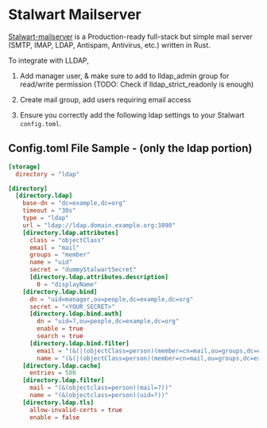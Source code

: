 # Stalwart Mailserver

[Stalwart-mailserver](https://github.com/stalwartlabs/mail-server) is a Production-ready full-stack but simple mail server (SMTP, IMAP, LDAP, Antispam, Antivirus, etc.) written in Rust.

To integrate with LLDAP, 

1. Add manager user, & make sure to add to lldap_admin group for read/write permission
   (TODO: Check if lldap_strict_readonly is enough)
   
3. Create mail group, add users requiring email access 

4. Ensure you correctly add the following ldap settings to your Stalwart `config.toml`.

## Config.toml File Sample - (only the ldap portion)
```toml
[storage]
  directory = "ldap"

[directory]
  [directory.ldap]
    base-dn = "dc=example,dc=org"
    timeout = "30s"
    type = "ldap"
    url = "ldap://ldap.domain.example.org:3890"
    [directory.ldap.attributes]
      class = "objectClass"
      email = "mail"
      groups = "member"
      name = "uid"
      secret = "dummyStalwartSecret"
      [directory.ldap.attributes.description]
        0 = "displayName"
    [directory.ldap.bind]
      dn = "uid=manager,ou=people,dc=example,dc=org"
      secret = "<YOUR_SECRET>"
      [directory.ldap.bind.auth]
        dn = "uid=?,ou=people,dc=example,dc=org"
        enable = true
        search = true
      [directory.ldap.bind.filter]
        email = "(&(|(objectClass=person)(member=cn=mail,ou=groups,dc=example,dc=org))(mail=?))"
        name = "(&(|(objectClass=person)(member=cn=mail,ou=groups,dc=example,dc=org))(uid=?))"
    [directory.ldap.cache]
      entries = 500
    [directory.ldap.filter]
      mail = "(&(objectclass=person)(mail=?))"
      name = "(&(objectclass=person)(uid=?))"
    [directory.ldap.tls]
      allow-invalid-certs = true
      enable = false
```
